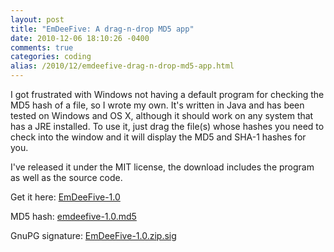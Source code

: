 ```yaml
---
layout: post
title: "EmDeeFive: A drag-n-drop MD5 app"
date: 2010-12-06 18:10:26 -0400
comments: true
categories: coding
alias: /2010/12/emdeefive-drag-n-drop-md5-app.html
---
```


I got frustrated with Windows not having a default program for checking the MD5 hash of a file, so I wrote my own. It's written in Java and has been tested on Windows and OS X, although it should work on any system that has a JRE installed. To use it, just drag the file(s) whose hashes you need to check into the window and it will display the MD5 and SHA-1 hashes for you.

<!--more-->

I've released it under the MIT license, the download includes the program as well as the source code.

Get it here: [EmDeeFive-1.0](http://www.techorganic.com/software/emdeefive/EmDeeFive-1.0.zip)

MD5 hash: [emdeefive-1.0.md5](http://www.techorganic.com/software/emdeefive/emdeefive-1.0.md5)

GnuPG signature: [EmDeeFive-1.0.zip.sig](http://www.techorganic.com/software/emdeefive/EmDeeFive-1.0.zip.sig)
